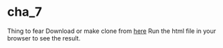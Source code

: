 # cha_7
Thing to fear
Download or make clone from [here](https://github.com/Benn9211/cha_7)
Run the html file in your browser to see the result.
